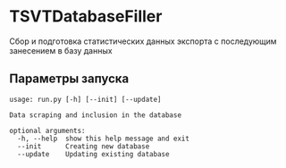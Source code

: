 # TSVTDatabaseFiller

Сбор и подготовка статистических данных экспорта с последующим занесением в базу данных

## Параметры запуска

```
usage: run.py [-h] [--init] [--update]

Data scraping and inclusion in the database

optional arguments:
  -h, --help  show this help message and exit
  --init      Creating new database
  --update    Updating existing database
```
